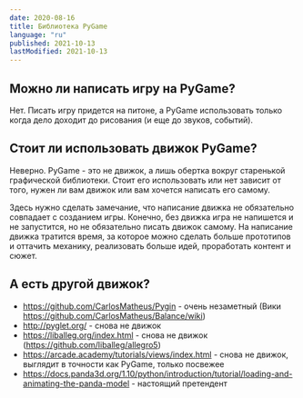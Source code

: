 ```yaml
---
date: 2020-08-16
title: Библиотека PyGame
language: "ru"
published: 2021-10-13
lastModified: 2021-10-13
---
```


## Можно ли написать игру на PyGame? 

Нет. Писать игру придется на питоне, а PyGame использовать только когда дело доходит до рисования (и еще до звуков, событий).

## Стоит ли использовать движок PyGame?

Неверно. PyGame - это не движок, а лишь обертка вокруг старенькой графической библиотеки. Стоит его использовать или нет зависит от того, нужен ли вам движок или вам хочется написать его самому.

Здесь нужно сделать замечание, что написание движка не обязательно совпадает с созданием игры. Конечно, без движка игра не напишется и не запустится, но не обязательно писать движок самому. На написание движка тратится время, за которое можно сделать больше прототипов и оттачить механику, реализовать больше идей, проработать контент и сюжет.

## А есть другой движок?

- https://github.com/CarlosMatheus/Pygin - очень незаметный (Вики https://github.com/CarlosMatheus/Balance/wiki)
- http://pyglet.org/ - снова не движок
- https://liballeg.org/index.html - снова не движок (https://github.com/liballeg/allegro5)
- https://arcade.academy/tutorials/views/index.html - снова не движок, выглядит в точности как PyGame, только посвежее
- https://docs.panda3d.org/1.10/python/introduction/tutorial/loading-and-animating-the-panda-model - настоящий претендент